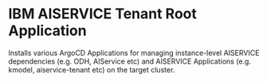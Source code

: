 IBM AISERVICE Tenant Root Application
===============================================================================
Installs various ArgoCD Applications for managing instance-level AISERVICE dependencies (e.g. ODH, AIService etc) and AISERVICE Applications (e.g. kmodel, aiservice-tenant etc) on the target cluster.